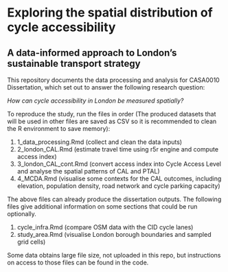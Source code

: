 # Exploring the spatial distribution of cycle accessibility

## A data-informed approach to London’s sustainable transport strategy

This repository documents the data processing and analysis for CASA0010 Dissertation, which set out to answer the following research question:

*How can cycle accessibility in London be measured spatially?*

To reproduce the study, run the files in order (The produced datasets that will be used in other files are saved as CSV so it is recommended to clean the R environment to save memory): 

1. 1_data_processing.Rmd (collect and clean the data inputs)
2. 2_london_CAL.Rmd (estimate travel time using r5r engine and compute access index)
3. 3_london_CAL_cont.Rmd (convert access index into Cycle Access Level and analyse the spatial patterns of CAL and PTAL)
4. 4_MCDA.Rmd (visualise some contexts for the CAL outcomes, including elevation, population density, road network and cycle parking capacity)

The above files can already produce the dissertation outputs. The following files give additional information on some sections that could be run optionally. 

1. cycle_infra.Rmd (compare OSM data with the CID cycle lanes)
2. study_area.Rmd (visualise London borough boundaries and sampled grid cells)
   
Some data obtains large file size, not uploaded in this repo, but instructions on access to those files can be found in the code. 
